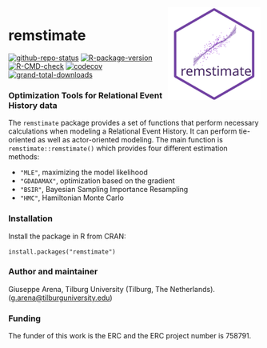 <img align="right" width="185" src='man/figures/remstimate-logo.svg'>

# remstimate

<!-- badges: start -->
[![github-repo-status](https://www.repostatus.org/badges/latest/active.svg)](https://www.repostatus.org/#active)
[![R-package-version](https://img.shields.io/github/r-package/v/TilburgNetworkGroup/remstimate)](https://www.github.com/TilburgNetworkGroup/remstimate)
[![R-CMD-check](https://github.com/TilburgNetworkGroup/remstimate/actions/workflows/check-standard.yaml/badge.svg)](https://github.com/TilburgNetworkGroup/remstimate/actions/workflows/check-standard.yaml)
[![codecov](https://codecov.io/gh/TilburgNetworkGroup/remstimate/graph/badge.svg?token=8NZ4T6E4N9)](https://codecov.io/gh/TilburgNetworkGroup/remstimate)
[![grand-total-downloads](http://cranlogs.r-pkg.org/badges/grand-total/remstimate)](https://cran.r-project.org/package=remstimate)
<!-- badges: end -->

### Optimization Tools for Relational Event History data
The `remstimate` package provides a set of functions that perform necessary calculations when modeling a Relational Event History. It can perform tie-oriented as well as actor-oriented modeling. The main function is `remstimate::remstimate()` which provides four different estimation methods: 

- `"MLE"`, maximizing the model likelihood
- `"GDADAMAX"`, optimization based on the gradient 
- `"BSIR"`, Bayesian Sampling Importance Resampling
- `"HMC"`, Hamiltonian Monte Carlo


### Installation

Install the package in R from CRAN:

```
install.packages("remstimate")
```


### Author and maintainer
Giuseppe Arena, Tilburg University (Tilburg, The Netherlands). (g.arena@tilburguniversity.edu)


### Funding
The funder of this work is the ERC and the ERC project number is 758791.

